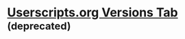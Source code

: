 # [Userscripts.org Versions Tab](http://userscripts.org/scripts/show/38594) <sup>(deprecated)</sup>
